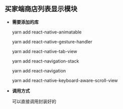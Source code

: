 ## 买家端商店列表显示模块

* **需要添加的库**

  yarn add react-native-animatable 

  yarn add react-native-gesture-handler 

  yarn add react-native-tab-view

  yarn add react-navigation-stack

  yarn add react-navigation

  yarn add react-native-keyboard-aware-scroll-view

* **调用方式**

  可以直接调用封装好的 <HomePage /> 